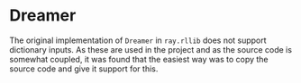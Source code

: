 # Dreamer

The original implementation of `Dreamer` in `ray.rllib` does not support dictionary inputs. As these are used in the project and as the source code is somewhat coupled, it was found that the easiest way was to copy the source code and give it support for this.